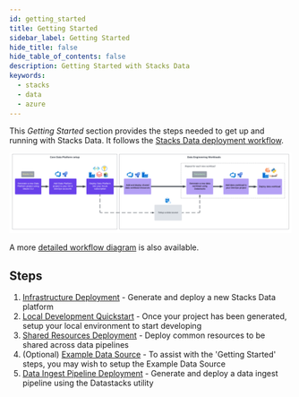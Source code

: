 ```yaml
---
id: getting_started
title: Getting Started
sidebar_label: Getting Started
hide_title: false
hide_table_of_contents: false
description: Getting Started with Stacks Data
keywords:
  - stacks
  - data
  - azure
---
```


This _Getting Started_ section provides the steps needed to get up and running with Stacks Data. It follows the [Stacks Data deployment workflow](../architecture/architecture_data_azure.md).

![Stacks Data workflow - high-level](../images/stacks-data-workflow-high-level.png)

A more [detailed workflow diagram](../architecture/architecture_data_azure.md#detailed-workflow) is also available.

## Steps

1. [Infrastructure Deployment](core_data_platform_deployment_azure.md) - Generate and deploy a new Stacks Data platform
2. [Local Development Quickstart](dev_quickstart_data_azure.md) - Once your project has been generated, setup your local environment to start developing
3. [Shared Resources Deployment](shared_resources_deployment_azure.md) - Deploy common resources to be shared across data pipelines
4. (Optional) [Example Data Source](example_data_source.md) - To assist with the 'Getting Started' steps, you may wish to setup the Example Data Source
5. [Data Ingest Pipeline Deployment](etl_pipelines_deployment_azure.md) - Generate and deploy a data ingest pipeline using the Datastacks utility
